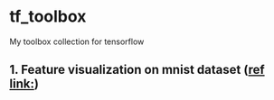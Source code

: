 # tf_toolbox
My toolbox collection for tensorflow

## 1. Feature visualization on mnist dataset ([ref link:](https://medium.com/@awjuliani/visualizing-neural-network-layer-activation-tensorflow-tutorial-d45f8bf7bbc4)) 
